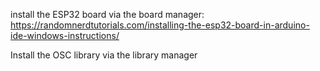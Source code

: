 install the ESP32 board via the board manager: https://randomnerdtutorials.com/installing-the-esp32-board-in-arduino-ide-windows-instructions/

Install the OSC library via the library manager
